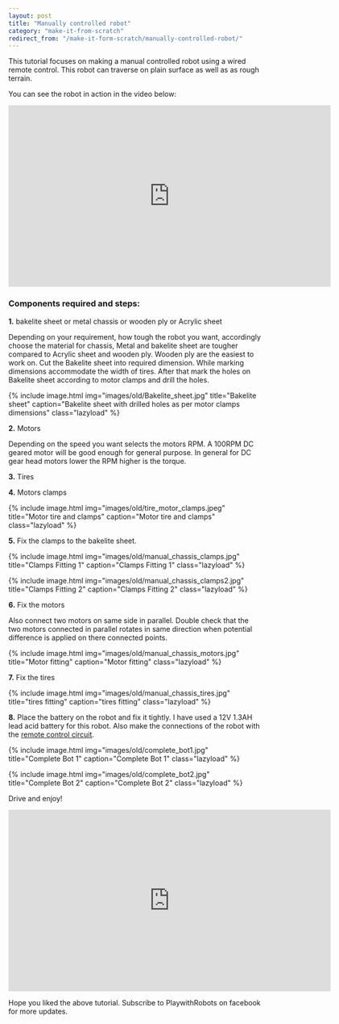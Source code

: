 ```yaml
---
layout: post
title: "Manually controlled robot"
category: "make-it-from-scratch"
redirect_from: "/make-it-form-scratch/manually-controlled-robot/"
---
```

This tutorial focuses on making a manual controlled robot using a wired remote control. This robot can traverse on plain surface as well as as rough terrain. 

You can see the robot in action in the video below: 

 <iframe src="http://www.youtube.com/embed/Sgiectb69fw" frameborder="0" width="640" height="360"></iframe>

### Components required and steps:

**1.** bakelite sheet or metal chassis or wooden ply or Acrylic sheet 

Depending on your requirement, how tough the robot you want, accordingly choose the material for chassis, Metal and bakelite sheet are tougher compared to Acrylic sheet and wooden ply. Wooden ply are the easiest to work on. Cut the Bakelite sheet into required dimension. While marking dimensions accommodate the width of tires. After that mark the holes on Bakelite sheet according to motor clamps and drill the holes.

{% include image.html img="images/old/Bakelite_sheet.jpg" title="Bakelite sheet" caption="Bakelite sheet with drilled holes as per motor clamps dimensions" class="lazyload" %}

**2.** Motors 

Depending on the speed you want selects the motors RPM. A 100RPM DC geared motor will be good enough for general purpose. In general for DC gear head motors lower the RPM higher is the torque.  

**3.** Tires 

**4.** Motors clamps 

{% include image.html img="images/old/tire_motor_clamps.jpeg" title="Motor tire and clamps" caption="Motor tire and clamps" class="lazyload" %}


**5.** Fix the clamps to the bakelite sheet. 

{% include image.html img="images/old/manual_chassis_clamps.jpg" title="Clamps Fitting 1" caption="Clamps Fitting 1" class="lazyload" %}

{% include image.html img="images/old/manual_chassis_clamps2.jpg" title="Clamps Fitting 2" caption="Clamps Fitting 2" class="lazyload" %}


**6.** Fix the motors 

Also connect two motors on same side in parallel. Double check that the two motors connected in parallel rotates in same direction when potential difference is applied on there connected points. 

{% include image.html img="images/old/manual_chassis_motors.jpg" title="Motor fitting" caption="Motor fitting" class="lazyload" %}


**7.** Fix the tires 

{% include image.html img="images/old/manual_chassis_tires.jpg" title="tires fitting" caption="tires fitting" class="lazyload" %}

**8.** Place the battery on the robot and fix it tightly. I have used a 12V 1.3AH lead acid battery for this robot. Also make the connections of the robot with the [remote control circuit](/wired-relay-remote "Wired relay remote control circuit"). 

{% include image.html img="images/old/complete_bot1.jpg" title="Complete Bot 1" caption="Complete Bot 1" class="lazyload" %}

{% include image.html img="images/old/complete_bot2.jpg" title="Complete Bot 2" caption="Complete Bot 2" class="lazyload" %}

Drive and enjoy! 

<iframe src="http://www.youtube.com/embed/Sgiectb69fw" frameborder="0" width="640" height="360"></iframe>

Hope you liked the above tutorial. Subscribe to PlaywithRobots on facebook for more updates.


